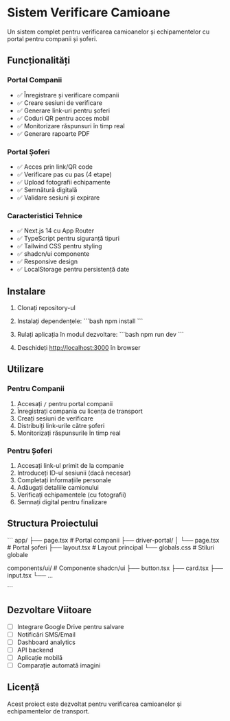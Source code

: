 # Sistem Verificare Camioane

Un sistem complet pentru verificarea camioanelor și echipamentelor cu portal pentru companii și șoferi.

## Funcționalități

### Portal Companii
- ✅ Înregistrare și verificare companii
- ✅ Creare sesiuni de verificare
- ✅ Generare link-uri pentru șoferi
- ✅ Coduri QR pentru acces mobil
- ✅ Monitorizare răspunsuri în timp real
- ✅ Generare rapoarte PDF

### Portal Șoferi
- ✅ Acces prin link/QR code
- ✅ Verificare pas cu pas (4 etape)
- ✅ Upload fotografii echipamente
- ✅ Semnătură digitală
- ✅ Validare sesiuni și expirare

### Caracteristici Tehnice
- ✅ Next.js 14 cu App Router
- ✅ TypeScript pentru siguranță tipuri
- ✅ Tailwind CSS pentru styling
- ✅ shadcn/ui componente
- ✅ Responsive design
- ✅ LocalStorage pentru persistență date

## Instalare

1. Clonați repository-ul
2. Instalați dependențele:
\`\`\`bash
npm install
\`\`\`

3. Rulați aplicația în modul dezvoltare:
\`\`\`bash
npm run dev
\`\`\`

4. Deschideți [http://localhost:3000](http://localhost:3000) în browser

## Utilizare

### Pentru Companii
1. Accesați `/` pentru portal companii
2. Înregistrați compania cu licența de transport
3. Creați sesiuni de verificare
4. Distribuiți link-urile către șoferi
5. Monitorizați răspunsurile în timp real

### Pentru Șoferi
1. Accesați link-ul primit de la companie
2. Introduceți ID-ul sesiunii (dacă necesar)
3. Completați informațiile personale
4. Adăugați detaliile camionului
5. Verificați echipamentele (cu fotografii)
6. Semnați digital pentru finalizare

## Structura Proiectului

\`\`\`
app/
├── page.tsx              # Portal companii
├── driver-portal/
│   └── page.tsx          # Portal șoferi
├── layout.tsx            # Layout principal
└── globals.css           # Stiluri globale

components/ui/            # Componente shadcn/ui
├── button.tsx
├── card.tsx
├── input.tsx
└── ...

\`\`\`

## Dezvoltare Viitoare

- [ ] Integrare Google Drive pentru salvare
- [ ] Notificări SMS/Email
- [ ] Dashboard analytics
- [ ] API backend
- [ ] Aplicație mobilă
- [ ] Comparație automată imagini

## Licență

Acest proiect este dezvoltat pentru verificarea camioanelor și echipamentelor de transport.
